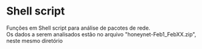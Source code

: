 # Shell script
Funções em Shell script para análise de pacotes de rede.<br/>
Os dados a serem analisados estão no arquivo "honeynet-Feb1_FebXX.zip", neste mesmo diretório
